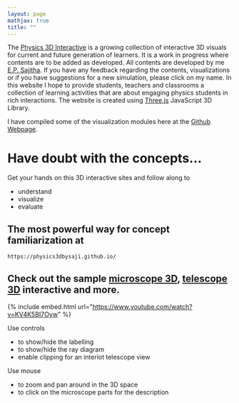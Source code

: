 ```yaml
---
layout: page
mathjax: true
title: ""
---
```

The [Physics 3D Interactive]( https://physics3dbysaji.github.io) is a growing collection of interactive 3D visuals for current and future generation of learners. It is a work in progress where contents are to be added as developed. All contents are developed by me [E.P. Sajitha](effectuallearning@gmail.com). If you have any feedback regarding the contents, visualizations or if you have suggestions for a new simulation, please click on my name. In this website I hope to provide students, teachers and classrooms a collection of learning activities that are about engaging physics students in rich interactions. The website is created using [Three.js](https://threejs.org/) JavaScript 3D Library.



I have compiled some of the visualization modules here at the [Github Webpage]( https://physics3dbysaji.github.io).


# Have doubt with the concepts... 

Get your hands on this 3D interactive sites and follow along to
* understand 
* visualize 
* evaluate 

## The most powerful way for concept familiarization at

```
https://physics3dbysaji.github.io/
```
## Check out the sample [microscope 3D](https://physics3dbysaji.github.io/Physics/Microscope-Lens.html), [telescope 3D](https://physics3dbysaji.github.io/Physics/Telescope-Lens.html) interactive and  more.


{% include embed.html url="https://www.youtube.com/watch?v=KV4K5BI7Oyw" %}

Use controls
*  to show/hide the labelling
*  to show/hide the ray diagram
*  enable clipping for an interiot telescope view

Use mouse 

* to zoom and pan around in the 3D space
* to click on the microscope parts for the description
